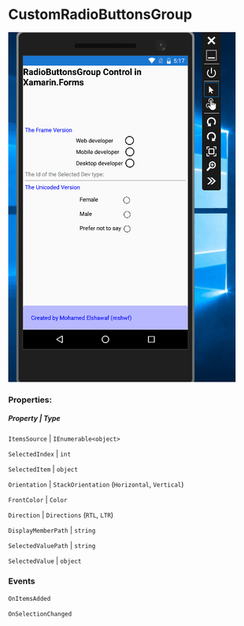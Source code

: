 # CustomRadioButtonsGroup

![CustomRadioButtonsGroup](https://github.com/mshwf/CustomRadioButtonsGroup/blob/master/RB.gif)

### Properties:

##### Property | Type


``ItemsSource``           |        ``IEnumerable<object>``

``SelectedIndex``         |        ``int``

``SelectedItem``          |        ``object``

``Orientation``           |        ``StackOrientation`` (`Horizontal`, `Vertical`)

``FrontColor``            |        ``Color``

``Direction``             |        ``Directions`` (`RTL`, `LTR`)

``DisplayMemberPath``     |        ``string``

``SelectedValuePath``     |        ``string``

``SelectedValue``         |        ``object``

### Events

`OnItemsAdded`

`OnSelectionChanged`
